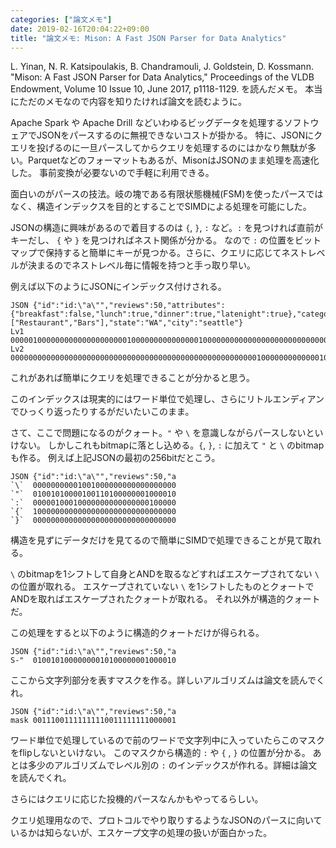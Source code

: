 ```yaml
---
categories: ["論文メモ"]
date: 2019-02-16T20:04:22+09:00
title: "論文メモ: Mison: A Fast JSON Parser for Data Analytics"
---
```


L. Yinan, N. R. Katsipoulakis, B. Chandramouli, J. Goldstein, D. Kossmann. "Mison: A Fast JSON Parser for Data Analytics," Proceedings of the VLDB Endowment, Volume 10 Issue 10, June 2017, p1118-1129. を読んだメモ。
本当にただのメモなので内容を知りたければ論文を読むように。

<!--more-->

Apache Spark や Apache Drill などいわゆるビッグデータを処理するソフトウェアでJSONをパースするのに無視できないコストが掛かる。
特に、JSONにクエリを投げるのに一旦パースしてからクエリを処理するのにはかなり無駄が多い。Parquetなどのフォーマットもあるが、MisonはJSONのまま処理を高速化した。
事前変換が必要ないので手軽に利用できる。

面白いのがパースの技法。岐の塊である有限状態機械(FSM)を使ったパースではなく、構造インデックスを目的とすることでSIMDによる処理を可能にした。

JSONの構造に興味があるので着目するのは `{`, `}`, `:` など。`:` を見つければ直前がキーだし、 `{` や `}` を見つければネスト関係が分かる。
なので `:` の位置をビットマップで保持すると簡単にキーが見つかる。さらに、クエリに応じてネストレベルが決まるのでネストレベル毎に情報を持つと手っ取り早い。

例えば以下のようにJSONにインデックス付けされる。

```
JSON {"id":"id:\"a\"","reviews":50,"attributes":{"breakfast":false,"lunch":true,"dinner":true,"latenight":true},"categories":["Restaurant","Bars"],"state":"WA","city":"seattle"}
Lv1  0000010000000000000000000010000000000000001000000000000000000000000000000000000000000000000000000000000000000000000000010000000000000000000000000000010000000000010000000000
Lv2  0000000000000000000000000000000000000000000000000000000100000000000001000000000000010000000000000000100000000000000000000000000000000000000000000000000000000000000000000000
```


これがあれば簡単にクエリを処理できることが分かると思う。

このインデックスは現実的にはワード単位で処理し、さらにリトルエンディアンでひっくり返ったりするがだいたいこのまま。

さて、ここで問題になるのがクォート。`"` や `\` を意識しながらパースしないといけない。
しかしこれもbitmapに落とし込める。`{`, `}`, `:` に加えて `"` と `\` のbitmapも作る。
例えば上記JSONの最初の256bitだとこう。


```
JSON {"id":"id:\"a\"","reviews":50,"a
`\`  00000000001001000000000000000000
`"`  01001010000100110100000001000010
`:`  00000100010000000000000000100000
`{`  10000000000000000000000000000000
`}`  00000000000000000000000000000000
```


構造を見ずにデータだけを見てるので簡単にSIMDで処理できることが見て取れる。

`\` のbitmapを1シフトして自身とANDを取るなどすればエスケープされてない `\` の位置が取れる。
エスケープされていない `\` を1シフトしたものとクォートでANDを取ればエスケープされたクォートが取れる。
それ以外が構造的クォートだ。

この処理をすると以下のように構造的クォートだけが得られる。

```
JSON {"id":"id:\"a\"","reviews":50,"a
S-"  01001010000000010100000001000010
```


ここから文字列部分を表すマスクを作る。詳しいアルゴリズムは論文を読んでくれ。

```
JSON {"id":"id:\"a\"","reviews":50,"a
mask 00111001111111110011111111000001
```

ワード単位で処理しているので前のワードで文字列中に入っていたらこのマスクをflipしないといけない。
このマスクから構造的 `:` や `{` , `}` の位置が分かる。
あとは多少のアルゴリズムでレベル別の `:` のインデックスが作れる。詳細は論文を読んでくれ。

さらにはクエリに応じた投機的パースなんかもやってるらしい。

クエリ処理用なので、プロトコルでやり取りするようなJSONのパースに向いているかは知らないが、エスケープ文字の処理の扱いが面白かった。
